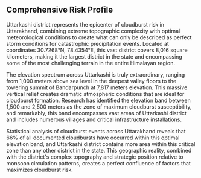## Comprehensive Risk Profile


Uttarkashi district represents the epicenter of cloudburst risk in Uttarakhand, combining extreme topographic complexity with optimal meteorological conditions to create what can only be described as perfect storm conditions for catastrophic precipitation events. Located at coordinates 30.7268°N, 78.4354°E, this vast district covers 8,016 square kilometers, making it the largest district in the state and encompassing some of the most challenging terrain in the entire Himalayan region.

The elevation spectrum across Uttarkashi is truly extraordinary, ranging from 1,000 meters above sea level in the deepest valley floors to the towering summit of Bandarpunch at 7,817 meters elevation. This massive vertical relief creates dramatic atmospheric conditions that are ideal for cloudburst formation. Research has identified the elevation band between 1,500 and 2,500 meters as the zone of maximum cloudburst susceptibility, and remarkably, this band encompasses vast areas of Uttarkashi district and includes numerous villages and critical infrastructure installations.

Statistical analysis of cloudburst events across Uttarakhand reveals that 66% of all documented cloudbursts have occurred within this optimal elevation band, and Uttarkashi district contains more area within this critical zone than any other district in the state. This geographic reality, combined with the district's complex topography and strategic position relative to monsoon circulation patterns, creates a perfect confluence of factors that maximizes cloudburst risk.


